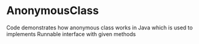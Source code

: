 # AnonymousClass
Code demonstrates how anonymous class works in Java which is used to implements Runnable interface with given methods
